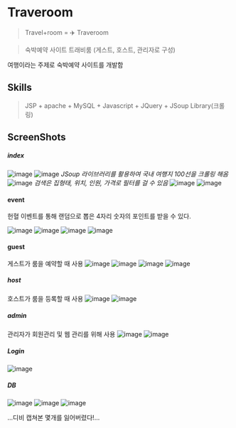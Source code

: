 # Traveroom

> Travel+room = ✈️ Traveroom

> 숙박예약 사이트 트래비룸 (게스트, 호스트, 관리자로 구성)

여행이라는 주제로 숙박예약 사이트를 개발함


Skills
-----------------------------------
> JSP + apache + MySQL + Javascript + JQuery + JSoup Library(크롤링)


ScreenShots
-------------------------------------

##### index




![image](https://user-images.githubusercontent.com/26542929/75114423-19bca580-5699-11ea-8cca-f06a42a410cd.png)
![image](https://user-images.githubusercontent.com/26542929/75114430-26d99480-5699-11ea-9d7a-3d744a1d614c.png)
*JSoup 라이브러리를 활용하여 국내 여행지 100선을 크롤링 해옴*
![image](https://user-images.githubusercontent.com/26542929/75114437-30fb9300-5699-11ea-98ea-02175e217a20.png)
*검색은 집형태, 위치, 인원, 가격로 필터를 걸 수 있음*
![image](https://user-images.githubusercontent.com/26542929/75114444-3658dd80-5699-11ea-8b2e-4c70d78a5eb6.png)
![image](https://user-images.githubusercontent.com/26542929/75114447-3953ce00-5699-11ea-8466-629ebde0784d.png)

#### event
헌혈 이벤트를 통해 랜덤으로 뽑은 4자리 숫자의 포인트를 받을 수 있다.

![image](https://user-images.githubusercontent.com/26542929/75114424-204b1d00-5699-11ea-8c5a-53280e682d54.png)
![image](https://user-images.githubusercontent.com/26542929/75114454-42449f80-5699-11ea-8de4-686b55d07e3f.png)
![image](https://user-images.githubusercontent.com/26542929/75114455-47095380-5699-11ea-8f57-5479ccbd99f3.png)
![image](https://user-images.githubusercontent.com/26542929/75114459-52f51580-5699-11ea-8aff-8ec858809721.png)

#### guest
게스트가 룸을 예약할 때 사용
![image](https://user-images.githubusercontent.com/26542929/75114465-66a07c00-5699-11ea-8b43-58f231e9ad46.png)
![image](https://user-images.githubusercontent.com/26542929/75114466-6a340300-5699-11ea-8433-6126b3ca2b58.png)
![image](https://user-images.githubusercontent.com/26542929/75114471-6ef8b700-5699-11ea-957b-46f8d5a0f668.png)
![image](https://user-images.githubusercontent.com/26542929/75114475-728c3e00-5699-11ea-9ad7-bd57b27080af.png)

##### host
호스트가 룸을 등록할 때 사용
![image](https://user-images.githubusercontent.com/26542929/75114481-7ddf6980-5699-11ea-9cae-90f2b00ecf5e.png)
![image](https://user-images.githubusercontent.com/26542929/75114480-7ae47900-5699-11ea-87de-acd1c85c4f1f.png)


##### admin
관리자가 회원관리 및 웹 관리를 위해 사용
![image](https://user-images.githubusercontent.com/26542929/75114460-5b4d5080-5699-11ea-9ccf-c2c1be5561c0.png)
![image](https://user-images.githubusercontent.com/26542929/75114462-5f796e00-5699-11ea-97be-ef6b69e67155.png)


##### Login
![image](https://user-images.githubusercontent.com/26542929/75114404-00b3f480-5699-11ea-9edd-72f54e70892b.png)


##### DB
![image](https://user-images.githubusercontent.com/26542929/75114264-170d8080-5698-11ea-8825-a145430f4a00.png)
![image](https://user-images.githubusercontent.com/26542929/75114267-1a087100-5698-11ea-8f64-9b1a0cd2bc5f.png)
![image](https://user-images.githubusercontent.com/26542929/75114271-1d036180-5698-11ea-8758-1f7946587873.png)

...디비 캡쳐본 몇개를 잃어버렸다!...
